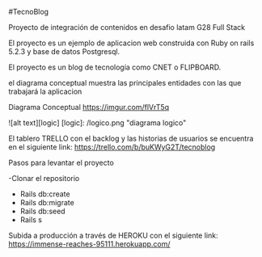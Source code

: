 #TecnoBlog

Proyecto de integración de contenidos en desafio latam G28 Full Stack

El proyecto es un ejemplo de aplicacion web construida con Ruby on rails 5.2.3 y base de datos Postgresql.

El proyecto es un blog de tecnología como CNET o FLIPBOARD.

el diagrama conceptual muestra las principales entidades con las que trabajará la aplicacion

Diagrama Conceptual
https://imgur.com/flVrT5q

![alt text][logic]
[logic]: /logico.png "diagrama logico"

El tablero TRELLO con el backlog y las historias de usuarios se encuentra en el siguiente link:
https://trello.com/b/buKWyG2T/tecnoblog


Pasos para levantar el proyecto

  -Clonar el repositorio
- Rails db:create
- Rails db:migrate
- Rails db:seed
- Rails s

Subida a producción a través de HEROKU con el siguiente link:
https://immense-reaches-95111.herokuapp.com/
